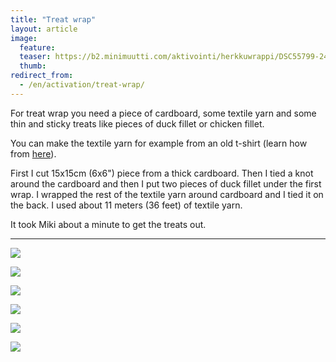 ```yaml
---
title: "Treat wrap"
layout: article
image:
  feature:
  teaser: https://b2.minimuutti.com/aktivointi/herkkuwrappi/DSC55799-245px.jpg
  thumb:
redirect_from:
  - /en/activation/treat-wrap/
---
```


For treat wrap you need a piece of cardboard, some textile yarn and some thin and sticky treats like pieces of duck fillet or chicken fillet.

You can make the textile yarn for example from an old t-shirt (learn how from [here](/en/brain-games/textile-ball/)).

First I cut 15x15cm (6x6") piece from a thick cardboard. Then I tied a knot around the cardboard and then I put two pieces of duck fillet under the first wrap. I wrapped the rest of the textile yarn around cardboard and I tied it on the back. I used about 11 meters (36 feet) of textile yarn.

It took Miki about a minute to get the treats out.

---

![](https://b2.minimuutti.com/aktivointi/herkkuwrappi/DSC55791-800px.jpg)

![](https://b2.minimuutti.com/aktivointi/herkkuwrappi/DSC55799-800px.jpg)

![](https://b2.minimuutti.com/aktivointi/herkkuwrappi/DSC55844-800px.jpg)

![](https://b2.minimuutti.com/aktivointi/herkkuwrappi/DSC55864-800px.jpg)

![](https://b2.minimuutti.com/aktivointi/herkkuwrappi/DSC55871-800px.jpg)

![](https://b2.minimuutti.com/aktivointi/herkkuwrappi/DSC55779-800px.jpg)
